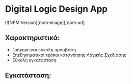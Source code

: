# Digital Logic Design App

[![NPM Version][npm-image]][npm-url]

## Χαρακτηριστικά:

* Γρήγορη και εύκολη πρόσβαση
* Επεξηγηματικοί τρόποι κατανόησης Λογικής Σχεδίασης
* Εύκολη εγκατάσταση

## Εγκατάσταση:


